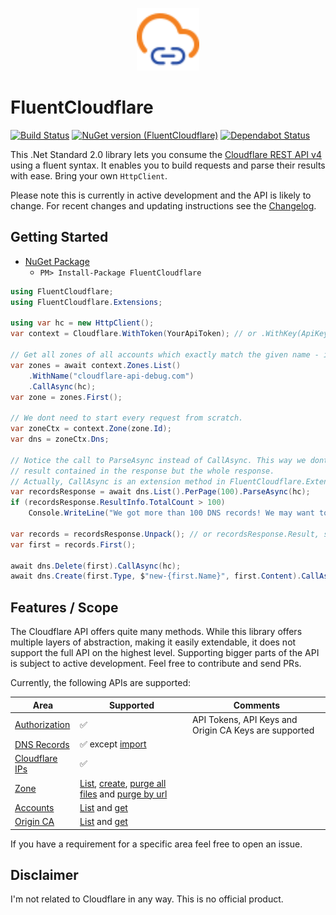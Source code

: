 <p align="center">
  <a href="https://www.nuget.org/packages/FluentCloudflare/">
    <img
      alt="FluentCloudflare"
      src="doc/logo.svg"
      width="100"
    />
  </a>
</p>

# FluentCloudflare

[![Build Status](https://dev.azure.com/georg-jung/FluentCloudflare/_apis/build/status/georg-jung.FluentCloudflare?branchName=master)](https://dev.azure.com/georg-jung/FluentCloudflare/_build/latest?definitionId=4&branchName=master)
[![NuGet version (FluentCloudflare)](https://img.shields.io/nuget/v/FluentCloudflare.svg?style=flat)](https://www.nuget.org/packages/FluentCloudflare/)
[![Dependabot Status](https://api.dependabot.com/badges/status?host=github&repo=georg-jung/FluentCloudflare)](https://dependabot.com)


This .Net Standard 2.0 library lets you consume the [Cloudflare REST API v4](https://api.cloudflare.com/) using a fluent syntax. It enables you to build requests and parse their results with ease. Bring your own `HttpClient`.

Please note this is currently in active development and the API is likely to change. For recent changes and updating instructions see the [Changelog](CHANGELOG.md).

## Getting Started

* [NuGet Package](https://www.nuget.org/packages/FluentCloudflare/)
  * `PM> Install-Package FluentCloudflare`

```c#
using FluentCloudflare;
using FluentCloudflare.Extensions;

using var hc = new HttpClient();
var context = Cloudflare.WithToken(YourApiToken); // or .WithKey(ApiKey, "you@example.com");

// Get all zones of all accounts which exactly match the given name - in this case exactly one.
var zones = await context.Zones.List()
    .WithName("cloudflare-api-debug.com")
    .CallAsync(hc);
var zone = zones.First();

// We dont need to start every request from scratch.
var zoneCtx = context.Zone(zone.Id);
var dns = zoneCtx.Dns;

// Notice the call to ParseAsync instead of CallAsync. This way we dont get the
// result contained in the response but the whole response.
// Actually, CallAsync is an extension method in FluentCloudflare.Extensions which uses ParseAsync internally.
var recordsResponse = await dns.List().PerPage(100).ParseAsync(hc);
if (recordsResponse.ResultInfo.TotalCount > 100)
    Console.WriteLine("We got more than 100 DNS records! We may want to get more of them using paging...");

var records = recordsResponse.Unpack(); // or recordsResponse.Result, skipping validation of the call's success
var first = records.First();

await dns.Delete(first).CallAsync(hc);
await dns.Create(first.Type, $"new-{first.Name}", first.Content).CallAsync(hc);
```

## Features / Scope

The Cloudflare API offers quite many methods. While this library offers multiple layers of abstraction, making it easily extendable, it does not support the full API on the highest level. Supporting bigger parts of the API is subject to active development. Feel free to contribute and send PRs.

Currently, the following APIs are supported:

| Area          | Supported     | Comments |
| ------------- | ------------- | -------- |
| [Authorization](https://api.cloudflare.com/#getting-started-requests) | :white_check_mark: | API Tokens, API Keys and Origin CA Keys are supported |
| [DNS Records](https://api.cloudflare.com/#dns-records-for-a-zone-properties) | :white_check_mark: except [import](https://api.cloudflare.com/#dns-records-for-a-zone-import-dns-records) |
| [Cloudflare IPs](https://api.cloudflare.com/#cloudflare-ips-properties) | :white_check_mark: |
| [Zone](https://api.cloudflare.com/#zone-properties) | [List](https://api.cloudflare.com/#zone-list-zones), [create](https://api.cloudflare.com/#zone-create-zone), [purge all files](https://api.cloudflare.com/#zone-purge-all-files) and [purge by url](https://api.cloudflare.com/#zone-purge-files-by-url)
| [Accounts](https://api.cloudflare.com/#accounts-properties) | [List](https://api.cloudflare.com/#accounts-list-accounts) and [get](https://api.cloudflare.com/#accounts-account-details)
| [Origin CA](https://api.cloudflare.com/#origin-ca-properties) | [List](https://api.cloudflare.com/#origin-ca-list-certificates) and [get](https://api.cloudflare.com/#origin-ca-get-certificate)

If you have a requirement for a specific area feel free to open an issue.

## Disclaimer

I'm not related to Cloudflare in any way. This is no official product. 